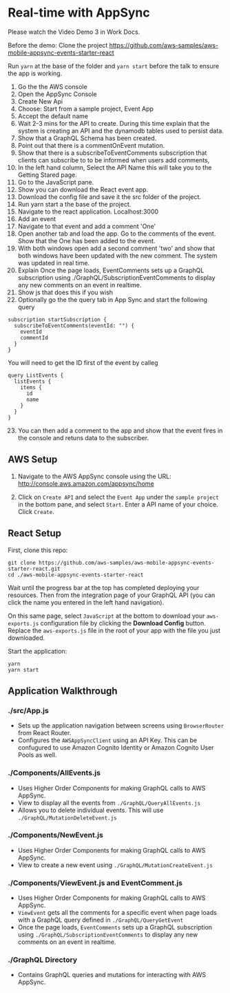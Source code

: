 # Real-time with AppSync

Please watch the Video Demo 3 in Work Docs. 

Before the demo:
Clone the project https://github.com/aws-samples/aws-mobile-appsync-events-starter-react

Run `yarn` at the base of the folder and `yarn start` before the talk to ensure the app is working.

1. Go the the AWS console
2. Open the AppSync Console
3. Create New Api
4. Choose: Start from a sample project, Event App
5. Accept the default name
6. Wait 2-3 mins for the API to create. During this time explain that the system is creating an API and the dynamodb tables used to persist data. 
8. Show that a GraphQL Schema has been created.
8. Point out that there is a commentOnEvent mutation. 
8. Show that there is a subscribeToEventComments subscription that clients can subscribe to to be informed when users add comments,
7. In the left hand column, Select the API Name this will take you to the Getting Stared page.
8. Go to the JavaScript pane.
8. Show you can download the React event app.
8. Download the config file and save it the src folder of the project.
9. Run yarn start a the base of the project.
9. Navigate to the react application. Localhost:3000
9. Add an event
9. Navigate to that event and add a comment 'One'
9. Open another tab and load the app. Go to the comments of the event. Show that the One has been added to the event.
9. With both windows open add a second comment 'two' and show that both windows have been updated with the new comment. The system was updated in real time.
9. Explain Once the page loads, EventComments sets up a GraphQL subscription using ./GraphQL/SubscriptionEventComments to display any new comments on an event in realtime.
9. Show js that does this if you wish
9. Optionally go the the query tab in App Sync and start the following query

```
subscription startSubscription {
  subscribeToEventComments(eventId: "") {
    eventId
    commentId
  }
}
```

You will need to get the ID first of the event by calleg

```
query ListEvents {
  listEvents {
    items {
      id
      name
    }
  }
}
```
23. You can then add a comment to the app and show that the event fires in the console and retuns data to the subscriber.
## AWS Setup

1. Navigate to the AWS AppSync console using the URL: http://console.aws.amazon.com/appsync/home

2. Click on `Create API` and select the `Event App` under the `sample project` in the bottom pane, and select `Start`. Enter a API name of your choice. Click `Create`.


## React Setup

First, clone this repo:

```
git clone https://github.com/aws-samples/aws-mobile-appsync-events-starter-react.git
cd ./aws-mobile-appsync-events-starter-react
```

Wait until the progress bar at the top has completed deploying your resources. Then from the integration page of your GraphQL API (you can click the name you entered in the left hand navigation). 

On this same page, select `JavaScript` at the bottom to download your `aws-exports.js` configuration file by clicking the **Download Config** button. Replace the `aws-exports.js` file in the root of your app with the file you just downloaded.

Start the application:

```
yarn
yarn start
```

## Application Walkthrough

### ./src/App.js

- Sets up the application navigation between screens using `BrowserRouter` from React Router.
- Configures the `AWSAppSyncClient` using an API Key. This can be confugured to use Amazon Cognito Identity or Amazon Cognito User Pools as well.


### ./Components/AllEvents.js

- Uses Higher Order Components for making GraphQL calls to AWS AppSync.
- View to display all the events from `./GraphQL/QueryAllEvents.js`
- Allows you to delete individual events. This will use `./GraphQL/MutationDeleteEvent.js`

### ./Components/NewEvent.js

- Uses Higher Order Components for making GraphQL calls to AWS AppSync.
- View to create a new event using `./GraphQL/MutationCreateEvent.js`

### ./Components/ViewEvent.js and EventComment.js

- Uses Higher Order Components for making GraphQL calls to AWS AppSync.
- `ViewEvent` gets all the comments for a specific event when page loads with a GraphQL query defined in `./GraphQL/QueryGetEvent`
- Once the page loads, `EventComments` sets up a GraphQL subscription using `./GraphQL/SubscriptionEventComments` to display any new comments on an event in realtime.

### ./GraphQL Directory

- Contains GraphQL queries and mutations for interacting with AWS AppSync.

